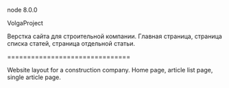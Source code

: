 node 8.0.0

VolgaProject

Верстка сайта для строительной компании.
Главная страница, страница списка статей, страница отдельной статьи.

===============================

Website layout for a construction company.
Home page, article list page, single article page.
